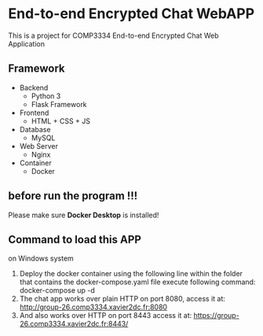 # End-to-end Encrypted Chat WebAPP
This is a project for COMP3334 End-to-end Encrypted Chat Web Application
## Framework
- Backend
  - Python 3
  - Flask Framework
- Frontend
  - HTML + CSS + JS
- Database
  - MySQL
- Web Server
  - Nginx
- Container
  - Docker

## before run the program !!!
Please make sure **Docker Desktop** is installed! 

## Command to load this APP
on Windows system
1. Deploy the docker container using the following line within the folder that contains the docker-compose.yaml file
 execute following command: docker-compose up -d
2. The chat app works over plain HTTP on port 8080,
   access it at: http://group-26.comp3334.xavier2dc.fr:8080
3. And also works over HTTP on port 8443
   access it at: https://group-26.comp3334.xavier2dc.fr:8443/   
   
